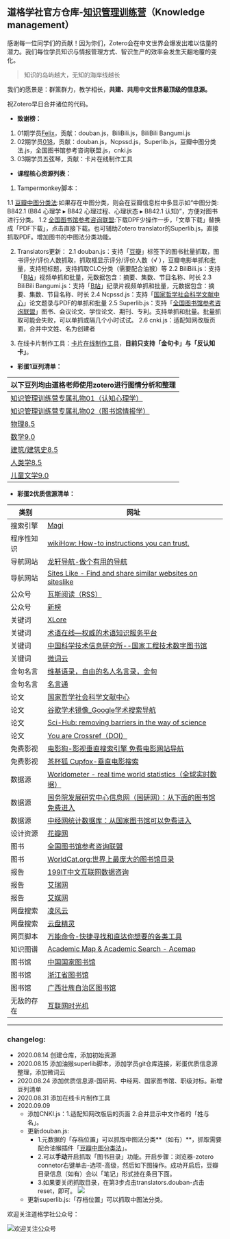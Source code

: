 ## 道格学社官方仓库-[知识管理训练营](https://mp.weixin.qq.com/s/2VzC1RMzwLij4NMaJm3EoQ)（Knowledge management）

感谢每一位同学们的贡献！因为你们，Zotero会在中文世界会爆发出难以估量的潜力。我们每位学员知识与情报管理方式、智识生产的效率会发生天翻地覆的变化。

> 知识的岛屿越大，无知的海岸线越长

我们的愿景是：群策群力，教学相长，**共建、共用中文世界最顶级的信息源。**

祝Zotero早日合并诸位的代码。

- **致谢榜：**

1. 01期学员[Felix](https://github.com/xuwd/translators)，贡献：douban.js，BiliBili.js，BiliBili Bangumi.js
2. 02期学员[018](https://github.com/018/translators)，贡献：douban.js，Ncpssd.js，Superlib.js，豆瓣中图分类法.js，全国图书馆参考咨询联盟.js，cnki.js
3. 03期学员五弦琴，贡献：卡片在线制作工具

- **课程核心资源列表：**	

1. Tampermonkey脚本：
  
  1.1  [豆瓣中图分类法](https://greasyfork.org/zh-CN/scripts/408682):如果存在中图分类，则会在豆瓣信息栏中多显示如“中图分类: B842.1 (B84 心理学 ▸ B842 心理过程、心理状态 ▸ B842.1 认知)”，方便对图书进行分类。
  1.2 [全国图书馆参考咨询联盟](https://greasyfork.org/zh-CN/scripts/408790-):下载DPF少操作一步，「文章下载」替换成「PDF下载」，点击直接下载。也可辅助Zotero translator的Superlib.js，直接抓取PDF。增加图书的中图法分类功能。
  
2. Translators更新：
  2.1 douban.js：支持「[豆瓣](https://www.douban.com/)」标签下的图书批量抓取，图书评分/评价人数抓取，抓取框显示评分/评价人数（√ ），豆瓣电影单抓和批量，支持短标题，支持抓取CLC分类（需要配合油猴）等
  2.2 BiliBili.js：支持「[B站](https://www.bilibili.com/)」视频单抓和批量，元数据包含：摘要、集数、节目名称、时长
  2.3 BiliBili Bangumi.js：支持「[B站](https://www.bilibili.com/)」纪录片视频单抓和批量，元数据包含：摘要、集数、节目名称、时长
  2.4 Ncpssd.js：支持「[国家哲学社会科学文献中心](http://www.ncpssd.org/)」论文题录与PDF的单抓和批量
  2.5 Superlib.js：支持「[全国图书馆参考咨询联盟](http://www.ucdrs.superlib.net/)」图书、会议论文、学位论文、期刊、专利。支持单抓和批量。批量抓取可能会失败，可以单抓或隔几个小时试试。
  2.6 cnki.js：适配知网改版页面，合并中文姓、名为创建者
  
3. 在线卡片制作工具：[卡片在线制作工具](http://earth.ticktechtalk.cn/ind#/)，**目前只支持「金句卡」与「反认知卡」**。
- **彩蛋1豆列清单：**

| 以下豆列均由道格老师使用zotero进行图情分析和整理             |
| ------------------------------------------------------------ |
| [知识管理训练营专属礼物01（认知心理学）](https://www.douban.com/doulist/130393452/) |
| [知识管理训练营专属礼物02（图书馆情报学）](https://www.douban.com/doulist/130592882/) |
| [物理8.5](https://www.douban.com/doulist/129875523/    )     |
| [数学9.0](https://www.douban.com/doulist/129808399/    )     |
| [建筑/建筑史8.5]( https://www.douban.com/doulist/129807622/   ) |
| [人类学8.5](https://www.douban.com/doulist/130013462/ )      |
| [儿童文学9.0]( https://www.douban.com/doulist/130087268/  )  |

- **彩蛋2优质信源清单：**

| 类别       | 网址                                                         |
| ---------- | ------------------------------------------------------------ |
| 搜索引擎   | [Magi](https://magi.com/)                                    |
| 程序性知识 | [wikiHow: How-to instructions you can trust.](https://www.wikihow.com/Main-Page) |
| 导航网站   | [龙轩导航-做个有用的导航](http://ilxdh.com/)                 |
| 导航网站   | [Sites Like - Find and share similar websites on siteslike](https://www.siteslike.com/) |
| 公众号     | [瓦斯阅读（RSS）](https://qnmlgb.tech/)                      |
| 公众号     | [新榜](https://www.newrank.cn/)                              |
| 关键词     | [XLore](https://xlore.org/)                                  |
| 关键词     | [术语在线—权威的术语知识服务平台](http://termonline.cn/index.htm) |
| 关键词     | [中国科学技术信息研究所--国家工程技术数字图书馆](https://netl.istic.ac.cn/site/home) |
| 关键词     | [微词云](https://www.weiciyun.com/)                          |
| 金句名言   | [维基语录，自由的名人名言录，金句](https://zh.m.wikiquote.org/) |
| 金句名言   | [名言通](https://www.mingyantong.com/)                       |
| 论文       | [国家哲学社会科学文献中心](http://www.ncpssd.org/)           |
| 论文       | [谷歌学术镜像_Google学术搜索导航](https://ac.scmor.com/)     |
| 论文       | [Sci-Hub: removing barriers in the way of science](https://sci-hub.se/) |
| 论文       | [You are Crossref（DOI）](https://www.crossref.org/)         |
| 免费影视   | [电影狗-影视垂直搜索引擎 免费电影网站导航](http://www.dianyinggou.com/) |
| 免费影视   | [茶杯狐 Cupfox-垂直电影搜索](https://www.cupfox.com/)        |
| 数据源     | [Worldometer - real time world statistics（全球实时数据）](https://www.worldometers.info/) |
| 数据源     | [国务院发展研究中心信息网（国研网）：从下面的图书馆免费进入](http://www.drcnet.com.cn/www/int/) |
| 数据源     | [中经网统计数据库：从国家图书馆可以免费进入](https://db.cei.cn/) |
| 设计资源   | [花瓣网](https://huaban.com/)                                |
| 图书       | [全国图书馆参考咨询联盟](http://www.ucdrs.superlib.net/)     |
| 图书       | [WorldCat.org:世界上最庞大的图书馆目录](https://www.worldcat.org/) |
| 报告       | [199IT中文互联网数据咨询](http://www.199it.com/)             |
| 报告       | [艾瑞网](https://www.iresearch.cn/)                          |
| 报告       | [艾媒网](https://www.iimedia.cn/)                            |
| 网盘搜索   | [凌风云 ](https://www.lingfengyun.com/)                      |
| 网盘搜索   | [云盘精灵](https://www.yunpanjingling.com/)                  |
| 网页脚本   | [万能命令-快捷寻找和直达你想要的各类工具](https://wanneng.run/cn/) |
| 知识图谱   | [Academic Map & Academic Search - Acemap](https://www.acemap.info/) |
| 图书馆     | [中国国家图书馆](http://read.nlc.cn/outRes/outResList?type=%E5%B7%A5%E5%85%B7%E4%B9%A6&urlType=extranet) |
| 图书馆     | [浙江省图书馆](https://www.zjlib.cn/)                        |
| 图书馆     | [广西壮族自治区图书馆](http://www.gxlib.org.cn/)             |
| 无敌的存在 | [互联网时光机](https://web.archive.org/)                     |
---
### changelog:
- 2020.08.14 创建仓库，添加初始资源
- 2020.08.15 添加油猴superlib脚本，添加学员git仓库连接，彩蛋优质信息源整理，添加微词云
- 2020.08.24 添加优质信息源-国研网、中经网、国家图书馆、职级对标。新增豆列清单
- 2020.08.31 添加在线卡片制作工具
- 2020.09.09 
  - 添加CNKI.js：1.适配知网改版后的页面 2.合并显示中文作者的「姓与名」。
  - 更新douban.js:
    - 1.元数据的「存档位置」可以抓取中图法分类**（如有）**，抓取需要配合油猴插件「[豆瓣中图分类法](https://greasyfork.org/zh-CN/scripts/408682)」。
    - 2.可以**手动**开启抓取「图书目录」功能。开启步骤：浏览器-zotero connetor右键单击-选项-高级，然后如下图操作。成功开启后，豆瓣目录信息（如有）会以「笔记」形式挂在条目下面。
    - 3.如果要关闭抓取目录，在第3步点击translators.douban-点击reset，即可。
![](https://tva1.sinaimg.cn/large/007S8ZIlgy1gikq1ccc1xj30ro0q6afb.jpg)
  - 更新superlib.js:「存档位置」可以抓取中图法分类。

欢迎关注道格学社公众号：

![欢迎关注公众号](https://tva1.sinaimg.cn/large/007S8ZIlgy1ghqq4mtus1j3076076wey.jpg)
